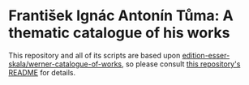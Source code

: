 # František Ignác Antonín Tůma: A thematic catalogue of his works

This repository and all of its scripts are based upon [edition-esser-skala/werner-catalogue-of-works](https://github.com/edition-esser-skala/werner-catalogue-of-works), so please consult [this repository's README](https://github.com/edition-esser-skala/werner-catalogue-of-works/blob/main/README.md) for details.
